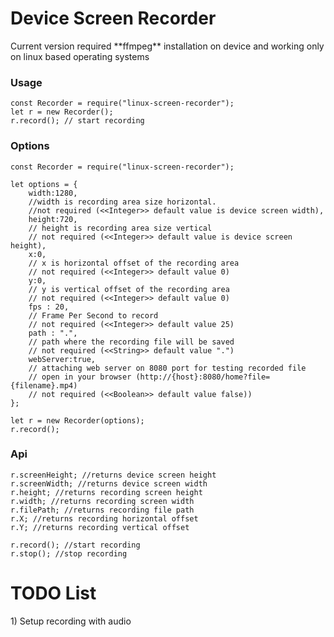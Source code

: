 <h1>Device Screen Recorder</h1>

<p>
Current version required 
**ffmpeg** 
installation on device 
and working only on 
linux based operating systems
</p>

<h3>Usage</h3>
<p>

    const Recorder = require("linux-screen-recorder");
    let r = new Recorder();
    r.record(); // start recording
   
</p>

<h3>Options</h3>

<p>
    
    const Recorder = require("linux-screen-recorder");
   
    let options = {
        width:1280,
        //width is recording area size horizontal.
        //not required (<<Integer>> default value is device screen width),
        height:720,
        // height is recording area size vertical
        // not required (<<Integer>> default value is device screen height),
        x:0,
        // x is horizontal offset of the recording area
        // not required (<<Integer>> default value 0)
        y:0,
        // y is vertical offset of the recording area
        // not required (<<Integer>> default value 0)
        fps : 20,
        // Frame Per Second to record
        // not required (<<Integer>> default value 25)
        path : ".",
        // path where the recording file will be saved
        // not required (<<String>> default value ".")
        webServer:true,
        // attaching web server on 8080 port for testing recorded file
        // open in your browser (http://{host}:8080/home?file={filename}.mp4)
        // not required (<<Boolean>> default value false))
    };
    
    let r = new Recorder(options);
    r.record();
    
</p>

<h3>Api</h3>

<p>

    r.screenHeight; //returns device screen height
    r.screenWidth; //returns device screen width
    r.height; //returns recording screen height
    r.width; //returns recording screen width
    r.filePath; //returns recording file path
    r.X; //returns recording horizontal offset
    r.Y; //returns recording vertical offset
    
    r.record(); //start recording
    r.stop(); //stop recording


</p>

<h1>TODO List</h1>

<p>1) Setup recording with audio </p>
